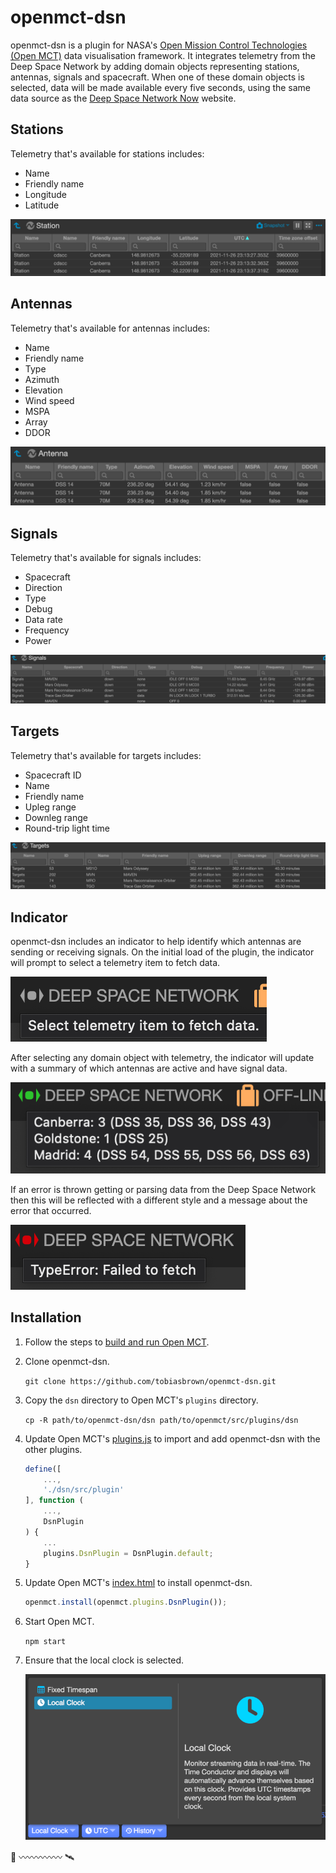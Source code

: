 # openmct-dsn

openmct-dsn is a plugin for NASA's [Open Mission Control Technologies (Open MCT)](https://github.com/nasa/openmct) data visualisation framework. It integrates telemetry from the Deep Space Network by adding domain objects representing stations, antennas, signals and spacecraft. When one of these domain objects is selected, data will be made available every five seconds, using the same data source as the [Deep Space Network Now](https://eyes.nasa.gov/dsn/) website.

## Stations

Telemetry that's available for stations includes:
- Name
- Friendly name
- Longitude
- Latitude

![Telemetry for the Canberra station.](images/dsn-station-telemetry.png)

## Antennas

Telemetry that's available for antennas includes:
- Name
- Friendly name
- Type
- Azimuth
- Elevation
- Wind speed
- MSPA
- Array
- DDOR

![Telemetry for the DSS 14 antenna in Goldstone.](images/dsn-antenna-telemetry.png)

## Signals

Telemetry that's available for signals includes:
- Spacecraft
- Direction
- Type
- Debug
- Data rate
- Frequency
- Power

![Telemetry for MAVEN, Mars Odyssey, Mars Reconnaissance Orbiter and Trace Gas Orbiter signals.](images/dsn-signal-telemetry.png)

## Targets

Telemetry that's available for targets includes:
- Spacecraft ID
- Name
- Friendly name
- Upleg range
- Downleg range
- Round-trip light time

![Telemetry for MAVEN, Mars Odyssey, Mars Reconnaissance Orbiter and Trace Gas Orbiter spacecraft](images/dsn-target-telemetry.png)

## Indicator

openmct-dsn includes an indicator to help identify which antennas are sending or receiving signals. On the initial load of the plugin, the indicator will prompt to select a telemetry item to fetch data.

![The initial state of the Deep Space Network indicator before any data has been loaded.](images/dsn-indicator-initial.png)

After selecting any domain object with telemetry, the indicator will update with a summary of which antennas are active and have signal data.

![The Deep Space Network indicator showing three active antennas for Canberra, one active antenna for Goldstone and four active antennas for Madrid.](images/dsn-indicator-success.png)

If an error is thrown getting or parsing data from the Deep Space Network then this will be reflected with a different style and a message about the error that occurred.

![The Deep Space Network indicator changes colour if an error is thrown.](images/dsn-indicator-error.png)

## Installation

1. Follow the steps to [build and run Open MCT](https://github.com/nasa/openmct#building-and-running-open-mct-locally).

2. Clone openmct-dsn.

    `git clone https://github.com/tobiasbrown/openmct-dsn.git`

3. Copy the `dsn` directory to Open MCT's `plugins` directory.

    `cp -R path/to/openmct-dsn/dsn path/to/openmct/src/plugins/dsn`

4. Update Open MCT's [plugins.js](https://github.com/nasa/openmct/blob/master/src/plugins/plugins.js) to import and add openmct-dsn with the other plugins.

    ```javascript
    define([
        ...,
        './dsn/src/plugin'
    ], function (
        ...,
        DsnPlugin
    ) {
        ...
        plugins.DsnPlugin = DsnPlugin.default;
    }
    ```

5. Update Open MCT's [index.html](https://github.com/nasa/openmct/blob/master/index.html) to install openmct-dsn.

    ```javascript
    openmct.install(openmct.plugins.DsnPlugin());
    ```

6. Start Open MCT.

    `npm start`

7. Ensure that the local clock is selected.

    ![Select the local clock to monitor real-time data.](images/open-mct-local-clock.png)

📡 〰️〰️〰️〰️〰️ 🛰️
